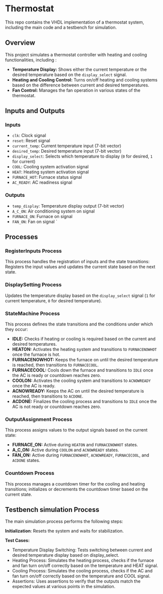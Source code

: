 # Thermostat

This repo contains the VHDL implementation of a thermostat system, including the main code and a testbench for simulation.

## Overview

This project simulates a thermostat controller with heating and cooling functionalities, including : 

- **Temperature Display:** Shows either the current temperature or the desired temperature based on the `display_select` signal.
- **Heating and Cooling Control:** Turns on/off heating and cooling systems based on the difference between current and desired temperatures.
- **Fan Control:** Manages the fan operation in various states of the thermostat.


## Inputs and Outputs

### Inputs
- `clk`: Clock signal
- `reset`: Reset signal
- `current_temp`: Current temperature input (7-bit vector)
- `desired_temp`: Desired temperature input (7-bit vector)
- `display_select`: Selects which temperature to display (`0` for desired, `1` for current)
- `COOL`: Cooling system activation signal
- `HEAT`: Heating system activation signal
- `FURNACE_HOT`: Furnace status signal
- `AC_READY`: AC readiness signal

### Outputs
- `temp_display`: Temperature display output (7-bit vector)
- `A_C_ON`: Air conditioning system on signal
- `FURNACE_ON`: Furnace on signal
- `FAN_ON`: Fan on signal
`
## Processes

### RegisterInputs Process
This process handles the registration of inputs and the state transitions:
 Registers the input values and updates the current state based on the next state.

### DisplaySetting Process
 Updates the temperature display based on the `display_select` signal (`1` for current temperature, `0` for desired temperature).

### StateMachine Process
This process defines the state transitions and the conditions under which they occur:
- **IDLE:** Checks if heating or cooling is required based on the current and desired temperatures.
- **HEATON:** Activates the heating system and transitions to `FURNACENOWHOT` once the furnace is hot.
- **FURNACENOWHOT:** Keeps the furnace on until the desired temperature is reached, then transitions to `FURNACECOOL`.
- **FURNACECOOL:** Cools down the furnace and transitions to `IDLE` once the AC is ready or countdown reaches zero.
- **COOLON:** Activates the cooling system and transitions to `ACNOWREADY` once the AC is ready.
- **ACNOWREADY:** Keeps the AC on until the desired temperature is reached, then transitions to `ACDONE`.
- **ACDONE:** Finalizes the cooling process and transitions to `IDLE` once the AC is not ready or countdown reaches zero.

### OutputAssignment Process
This process assigns values to the output signals based on the current state:
- **FURNACE_ON:** Active during `HEATON` and `FURNACENOWHOT` states.
- **A_C_ON:** Active during `COOLON` and `ACNOWREADY` states.
- **FAN_ON:** Active during `FURNACENOWHOT`, `ACNOWREADY`, `FURNACECOOL`, and `ACDONE` states.

### Countdown Process
This process manages a countdown timer for the cooling and heating transitions; initializes or decrements the countdown timer based on the current state.

## Testbench simulation Process
The main simulation process performs the following steps:

**Initialization**: Resets the system and waits for stabilization.

**Test Cases:**
- Temperature Display Switching: Tests switching between current and desired temperature display based on display_select.
- Heating Process: Simulates the heating process, checks if the furnace and fan turn on/off correctly based on the temperature and HEAT signal.
- Cooling Process: Simulates the cooling process, checks if the AC and fan turn on/off correctly based on the temperature and COOL signal.
- Assertions: Uses assertions to verify that the outputs match the expected values at various points in the simulation.
